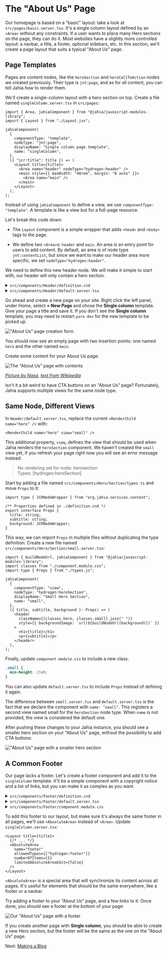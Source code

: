 # The "About Us" Page

Our homepage is based on a "basic" layout: take a look at `src/pages/basic.server.tsx`. It's a single column layout defined by an `<Area>` without any constraints. If a user wants to place many Hero sections on the page, they can do it. Most websites have a slightly more controlled layout: a navbar, a title, a footer, optional sidebars, etc. In this section, we'll create a page layout that suits a typical "About Us" page.

## Page Templates

Pages are content nodes, like the `heroSection` and `heroCallToAction` nodes we created previously. Their type is `jnt:page`, and as for all content, you can tell Jahia how to render them.

We'll create a single-column layout with a hero section on top. Create a file named `singleColumn.server.tsx` in `src/pages`:

```tsx
import { Area, jahiaComponent } from "@jahia/javascript-modules-library";
import { Layout } from "./Layout.jsx";

jahiaComponent(
  {
    componentType: "template",
    nodeType: "jnt:page",
    displayName: "Single column page template",
    name: "singleColumn",
  },
  ({ "jcr:title": title }) => (
    <Layout title={title}>
      <Area name="header" nodeType="hydrogen:header" />
      <main style={{ maxWidth: "40rem", margin: "0 auto" }}>
        <Area name="main" />
      </main>
    </Layout>
  ),
);
```

Instead of using `jahiaComponent` to define a view, we use `componentType: "template"`. A template is like a view but for a full-page resource.

Let's break this code down:

- The `Layout` component is a simple wrapper that adds `<head>` and `<body>` tags to the page.

- We define two `<Area>`s: `header` and `main`. An area is an entry point for users to add content. By default, an area is of node type `jnt:contentList`, but since we want to make our header area more specific, we set `nodeType="hydrogen:header"`.

We need to define this new header node. We will make it simple to start with, our header will only contain a hero section.

<details>
<summary><code>src/components/Header/definition.cnd</code></summary>

```cnd
[hydrogen:header] > jnt:content
 + hero (hydrogen:heroSection)
```

We don't extend `hydrogenmix:component` because we don't want to make this component available to users. It's a technical node that will contain a single `heroSection`.

</details>
<details>
<summary><code>src/components/Header/default.server.tsx</code></summary>

```tsx
import { jahiaComponent, RenderChild } from "@jahia/javascript-modules-library";

jahiaComponent(
  {
    componentType: "view",
    nodeType: "hydrogen:header",
  },
  () => <RenderChild name="hero" />,
);
```

</details>

Go ahead and create a new page on your site. Right click the left panel, under Home, select **+ New Page** and chose the **Single column** template. Give your page a title and save it. If you don't see the **Single column** template, you may need to restart `yarn dev` for the new template to be picked up.

!["About Us" page creation form](create-about-page.png)

You should now see an empty page with two insertion points: one named `hero` and the other named `main`.

Create some content for your About Us page:

![The "About Us" page with contents](about-us-big-hero.png)

_[Picture by Nasa](https://unsplash.com/photos/photo-of-outer-space-Q1p7bh3SHj8), [text from Wikipedia](https://en.wikipedia.org/w/index.php?title=Hydrogen&oldid=1279844492)_

Isn't it a bit weird to have CTA buttons on an "About Us" page? Fortunately, Jahia supports multiple views for the same node type.

## Same Node, Different Views

In `Header/default.server.tsx`, replace the current `<RenderChild name="hero" />` with:

```tsx
<RenderChild name="hero" view="small" />
```

This additional property, `view`, defines the view that should be used when Jahia renders the `heroSection` component. We haven't created the `small` view yet, if you refresh your page right now you will see an error message instead:

> No rendering set for node: herosection<br/>
> Types: [hydrogen:heroSection]

Start by adding a file named `src/components/Hero/Section/types.ts` and move `Props` to it:

```tsx
import type { JCRNodeWrapper } from "org.jahia.services.content";

/** Properties defined in ./definition.cnd */
export interface Props {
  title: string;
  subtitle: string;
  background: JCRNodeWrapper;
}
```

This way, we can import `Props` in multiple files without duplicating the type definition. Create a new file named `src/components/Hero/Section/small.server.tsx`:

```tsx
import { buildNodeUrl, jahiaComponent } from "@jahia/javascript-modules-library";
import classes from "./component.module.css";
import type { Props } from "./types.js";

jahiaComponent(
  {
    componentType: "view",
    nodeType: "hydrogen:heroSection",
    displayName: "Small Hero Section",
    name: "small",
  },
  ({ title, subtitle, background }: Props) => (
    <header
      className={[classes.hero, classes.small].join(" ")}
      style={{ backgroundImage: `url(${buildNodeUrl(background)})` }}
    >
      <h1>{title}</h1>
      <p>{subtitle}</p>
    </header>
  ),
);
```

Finally, update `component.module.css` to include a new class:

```css
.small {
  min-height: 25vh;
}
```

You can also update `default.server.tsx` to include `Props` instead of defining it again.

The difference between `small.server.tsx` and `default.server.tsx` is the fact that we declare the component with `name: "small"`. This registers a second view named small for the `heroSection` node type. When `name` is not provided, the view is considered the default one.

After pushing these changes to your Jahia instance, you should see a smaller hero section on your "About Us" page, without the possibility to add CTA buttons:

!["About Us" page with a smaller hero section](about-us-small-hero.png)

## A Common Footer

Our page lacks a footer. Let's create a footer component and add it to the `singleColumn` template. It'll be a simple component with a copyright notice and a list of links, but you can make it as complex as you want.

<details>
<summary><code>src/components/Footer/definition.cnd</code></summary>

```cnd
[hydrogen:footer] > jnt:content, hydrogenmix:component orderable
 - notice (string) i18n mandatory
 + * (jmix:link) = jmix:link

```

</details>

<details>
<summary><code>src/components/Footer/default.server.tsx</code></summary>

```tsx
import { jahiaComponent, RenderChildren } from "@jahia/javascript-modules-library";
import classes from "./component.module.css";

interface Props {
  notice: string;
}

jahiaComponent(
  {
    componentType: "view",
    nodeType: "hydrogen:footer",
    displayName: "Default Footer",
  },
  ({ notice }: Props, { renderContext, currentNode }) => {
    return (
      <footer className={classes.footer}>
        {/* In edition mode, links are piled up to make edition easier */}
        <nav style={{ flexDirection: renderContext.isEditMode() ? "column" : "row" }}>
          <RenderChildren />
        </nav>
        <p>
          © {new Date().getFullYear()} {notice}
        </p>
      </footer>
    );
  },
);
```

</details>

<details>
<summary><code>src/components/Footer/component.module.css</code></summary>

```css
.footer {
  padding: 4rem 1rem;
  color: #fff;
  background: linear-gradient(to bottom, #024, #000);

  > nav {
    display: flex;
    justify-content: center;
    gap: 1rem;
    margin-block: 1rem;
  }

  > p {
    text-align: center;
  }

  a {
    color: inherit;
  }
}
```

</details>

To add this footer to our layout, but make sure it's always the same footer in all pages, we'll use `<AbsoluteArea>` instead of `<Area>`. Update `singleColumn.server.tsx`:

```tsx
<Layout title={title}>
  {/* ... */}
  <AbsoluteArea
    name="footer"
    allowedTypes={["hydrogen:footer"]}
    numberOfItems={1}
    limitedAbsoluteAreaEdit={false}
  />
</Layout>
```

`<AbsoluteArea>` is a special area that will synchronize its content across all pages. It's useful for elements that should be the same everywhere, like a footer or a navbar.

Try adding a footer to your "About Us" page, and a few links to it. Once done, you should see a footer at the bottom of your page:

![Our "About Us" page with a footer](footer.png)

If you create another page with **Single column**, you should be able to create a new Hero section, but the footer will be the same as the one on the "About Us" page.

Next: [Making a Blog](../4-making-a-blog/)
